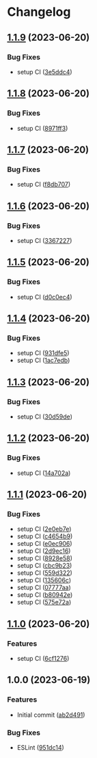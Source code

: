 # Changelog

## [1.1.9](https://github.com/misablaha/release-test/compare/v1.1.8...v1.1.9) (2023-06-20)


### Bug Fixes

* setup CI ([3e5ddc4](https://github.com/misablaha/release-test/commit/3e5ddc4d513254113ca11f4e15983e8e31485bb0))

## [1.1.8](https://github.com/misablaha/release-test/compare/v1.1.7...v1.1.8) (2023-06-20)


### Bug Fixes

* setup CI ([8971ff3](https://github.com/misablaha/release-test/commit/8971ff306ec34703145c202cb0bf4273066ea064))

## [1.1.7](https://github.com/misablaha/release-test/compare/v1.1.6...v1.1.7) (2023-06-20)


### Bug Fixes

* setup CI ([f8db707](https://github.com/misablaha/release-test/commit/f8db70708ff529463f23d27f4a00541cbaf5b81d))

## [1.1.6](https://github.com/misablaha/release-test/compare/v1.1.5...v1.1.6) (2023-06-20)


### Bug Fixes

* setup CI ([3367227](https://github.com/misablaha/release-test/commit/33672272bbe70974a7c0157efe2235b175edcb70))

## [1.1.5](https://github.com/misablaha/release-test/compare/v1.1.4...v1.1.5) (2023-06-20)


### Bug Fixes

* setup CI ([d0c0ec4](https://github.com/misablaha/release-test/commit/d0c0ec400fc963005b05e2c78fc4c04afa7dfd36))

## [1.1.4](https://github.com/misablaha/release-test/compare/v1.1.3...v1.1.4) (2023-06-20)


### Bug Fixes

* setup CI ([931dfe5](https://github.com/misablaha/release-test/commit/931dfe5f57eb337080162b6aae6568893ca0af89))
* setup CI ([1ac7edb](https://github.com/misablaha/release-test/commit/1ac7edbcb4c655609c6f2965dd22ade94a37aa29))

## [1.1.3](https://github.com/misablaha/release-test/compare/v1.1.2...v1.1.3) (2023-06-20)


### Bug Fixes

* setup CI ([30d59de](https://github.com/misablaha/release-test/commit/30d59de3d45a39ec5ee177f1a94961b6bae9431e))

## [1.1.2](https://github.com/misablaha/release-test/compare/v1.1.1...v1.1.2) (2023-06-20)


### Bug Fixes

* setup CI ([14a702a](https://github.com/misablaha/release-test/commit/14a702a4c5c73ad5b633c9c5e75adc205c68279b))

## [1.1.1](https://github.com/misablaha/release-test/compare/v1.1.0...v1.1.1) (2023-06-20)


### Bug Fixes

* setup CI ([2e0eb7e](https://github.com/misablaha/release-test/commit/2e0eb7ec4497d4cdd6b6984e79d76fd7c9f2e07f))
* setup CI ([c4654b9](https://github.com/misablaha/release-test/commit/c4654b9e379a8ef3334cbbe9a1764b4b2de2c1de))
* setup CI ([e0ec906](https://github.com/misablaha/release-test/commit/e0ec9069fe805042116f56b976ba8605f208465f))
* setup CI ([2d9ec16](https://github.com/misablaha/release-test/commit/2d9ec162769210d9bfa128cc26571e13c8b2baf8))
* setup CI ([8928e58](https://github.com/misablaha/release-test/commit/8928e587ae15d9d3fb65b0fd7e35e9f70fb85c37))
* setup CI ([cbc9b23](https://github.com/misablaha/release-test/commit/cbc9b234f4919d27b73f1ab3749e3fb7fce5ccef))
* setup CI ([559d322](https://github.com/misablaha/release-test/commit/559d322521eb2499c921f5a1dd7c14a276e02b4e))
* setup CI ([135606c](https://github.com/misablaha/release-test/commit/135606c72368340840849a40931333e96308ce11))
* setup CI ([07777aa](https://github.com/misablaha/release-test/commit/07777aaf52a6db80b85c8a080084662a46f3cb5f))
* setup CI ([b80942e](https://github.com/misablaha/release-test/commit/b80942ec3f7fcb72470920ad56f22dc9c94f3013))
* setup CI ([575e72a](https://github.com/misablaha/release-test/commit/575e72a630008189dfc491d70e552088836928ad))

## [1.1.0](https://github.com/misablaha/release-test/compare/v1.0.0...v1.1.0) (2023-06-20)


### Features

* setup CI ([6cf1276](https://github.com/misablaha/release-test/commit/6cf12761a5b65f263e94bf9762fd867602a9aee5))

## 1.0.0 (2023-06-19)


### Features

* Initial commit ([ab2d491](https://github.com/misablaha/release-test/commit/ab2d491cadb91c49d7887ea766832d84e7583293))


### Bug Fixes

* ESLint ([951dc14](https://github.com/misablaha/release-test/commit/951dc140ef4e9c407d08127f38956e029f054157))
